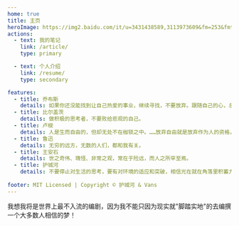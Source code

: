 ```yaml
---
home: true
title: 主页
heroImage: https://img2.baidu.com/it/u=3431438589,3113973609&fm=253&fmt=auto&app=138&f=JPEG?w=340&h=340
actions:
  - text: 我的笔记
    link: /article/
    type: primary

  - text: 个人介绍
    link: /resume/
    type: secondary

features:
  - title: 乔布斯
    details: 如果你还没能找到让自己热爱的事业，继续寻找，不要放弃。跟随自己的心，总有一天你会找到的
  - title: 比尔盖茨
    details: 做积极的思考者，不要败给悲观的自己。
  - title: 卢梭
    details: 人是生而自由的，但却无处不在枷锁之中。……放弃自由就是放弃作为人的资格，放弃人类的权利，也就是放弃自己的职责。当这种行为一旦撤销时，自然状态就随之回归，一切都将丧失。这是一种违反自然的状态，是人类社会的堕落。.
  - title: 鲁迅
    details: 无穷的远方，无数的人们，都和我有关。
  - title: 王安石
    details: 世之奇伟、瑰怪、非常之观，常在于险远，而人之所罕至焉。
  - title: 护城河
    details: 不要停止对生活的思考，要有对环境的适应和突破，相信光在就在角落里积蓄力量！
  
footer: MIT Licensed | Copyright © 护城河 & Vans
---
```

<div style="display: flex;justify-content: center;"><span>我想我将是世界上最不入流的编剧，因为我不能只因为现实就"脚踏实地"的去编撰一个大多数人相信的梦！</span></div>

